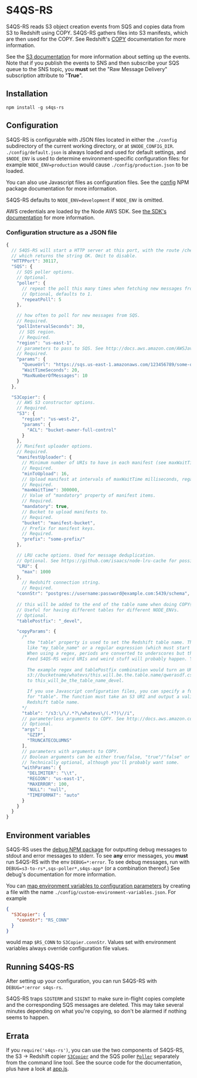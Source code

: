 # S4QS-RS
S4QS-RS reads S3 object creation events from SQS and copies data from S3 to Redshift using COPY. S4QS-RS gathers files
into S3 manifests, which are then used for the COPY. See Redshift's [COPY](http://docs.aws.amazon.com/redshift/latest/dg/r_COPY.html)
documentation for more information.

See the [S3 documentation](http://docs.aws.amazon.com/AmazonS3/latest/UG/SettingBucketNotifications.html) for more information about setting up the events. Note that if you publish the events to SNS and then subscribe your SQS queue to the SNS topic, you **must** set the "Raw Message Delivery" subscription attribute to "**True**".

## Installation

`npm install -g s4qs-rs`

## Configuration
S4QS-RS is configurable with JSON files located in either the `./config` subdirectory of the current working directory, or at `$NODE_CONFIG_DIR`. `./config/default.json` is always loaded and used for default settings, and `$NODE_ENV` is used to determine environment-specific configuration files: for example `NODE_ENV=production` would cause `./config/production.json` to be loaded.

You can also use Javascript files as configuration files. See the [config](https://www.npmjs.com/package/config) NPM package documentation for more information.

S4QS-RS defaults to `NODE_ENV=development` if `NODE_ENV` is omitted.

AWS credentials are loaded by the Node AWS SDK. See [the SDK's documentation](http://docs.aws.amazon.com/AWSJavaScriptSDK/guide/node-configuring.html) for more information.

### Configuration structure as a JSON file

```javascript
{
  // S4QS-RS will start a HTTP server at this port, with the route /check
  // which returns the string OK. Omit to disable.
  "HTTPPort": 30117,
  "SQS": {
    // SQS poller options. 
    // Optional.
    "poller": {
      // repeat the poll this many times when fetching new messages from SQS.
      // Optional, defaults to 1.
      "repeatPoll": 5
    },

    // how often to poll for new messages from SQS.
    // Required.
    "pollIntervalSeconds": 30,
     // SQS region.
     // Required.
    "region": "us-east-1",
    // parameters to pass to SQS. See http://docs.aws.amazon.com/AWSJavaScriptSDK/latest/AWS/SQS.html.
    // Required.
    "params": {
      "QueueUrl": "https://sqs.us-east-1.amazonaws.com/123456789/some-queue-name",
      "WaitTimeSeconds": 20, 
      "MaxNumberOfMessages": 10
    }
  },

  "S3Copier": {
    // AWS S3 constructor options.
    // Required.
    "S3": {
      "region": "us-west-2",
      "params": {
        "ACL": "bucket-owner-full-control"
      }
    },
    // Manifest uploader options.
    // Required.
    "manifestUploader": {
      // Minimum number of URIs to have in each manifest (see maxWaitTime)
      // Required.
      "minToUpload": 16,
      // Upload manifest at intervals of maxWaitTime milliseconds, regardless of the amount of messages in them.
      // Required.
      "maxWaitTime": 300000,
      // Value of "mandatory" property of manifest items.
      // Required.
      "mandatory": true,
      // Bucket to upload manifests to.
      // Required.
      "bucket": "manifest-bucket",
      // Prefix for manifest keys.
      // Required.
      "prefix": "some-prefix/"
    },

    // LRU cache options. Used for message deduplication.
    // Optional. See https://github.com/isaacs/node-lru-cache for possible options.
    "LRU": {
      "max": 1000
    },
      // Redshift connection string.
      // Required.
    "connStr": "postgres://username:password@example.com:5439/schema",
    
    // this will be added to the end of the table name when doing COPYs.
    // Useful for having different tables for different NODE_ENVs.
    // Optional.
    "tablePostfix": "_devel",

    "copyParams": {
      /* 
        the "table" property is used to set the Redshift table name. This can be either a string
        like "my_table_name" or a regular expression (which must start and end with a /).
        When using a regex, periods are converted to underscores but that's it.
        Feed S4QS-RS weird URIs and weird stuff will probably happen. You have been warned.
        
        The example regex and tablePostfix combination would turn an URI like
        s3://bucketname/whatevs/this.will.be.the.table.name/qwerasdf.csv.gz
        to this_will_be_the_table_name_devel.

        If you use Javascript configuration files, you can specify a function
        for "table". The function must take an S3 URI and output a valid
        Redshift table name.
      */
      "table": "/s3:\/\/.*?\/whatevs\/(.*?)\//i",
      // parameterless arguments to COPY. See http://docs.aws.amazon.com/redshift/latest/dg/r_COPY.html.
      // Optional.
      "args": [
        "GZIP",
        "TRUNCATECOLUMNS"
      ],
      // parameters with arguments to COPY. 
      // Boolean arguments can be either true/false, "true"/"false" or "on"/"off".
      // Technically optional, although you'll probably want some.
      "withParams": {
        "DELIMITER": "\\t",
        "REGION": "us-east-1",
        "MAXERROR": 100,
        "NULL": "null",
        "TIMEFORMAT": "auto"
      }
    }
  }
}
```

## Environment variables
S4QS-RS uses the [debug NPM package](npmjs.org/package/debug) for outputting debug messages to stdout and error messages to stderr. To see **any** error messages, you **must** run S4QS-RS with the env `DEBUG=*:error`. To see debug messages, run with `DEBUG=s3-to-rs*,sqs-poller*,s4qs-app*` (or a combination thereof.) See debug's documentation for more information.

You can [map environment variables to configuration parameters](https://github.com/lorenwest/node-config/wiki/Environment-Variables#custom-environment-variables) by creating a file with the name `./config/custom-environment-variables.json`. For example

```json
{
  "S3Copier": {
    "connStr": "RS_CONN"
  }
}
```

would map `$RS_CONN` to `S3Copier.connStr`. Values set with environment variables always override configuration file values.

## Running S4QS-RS
After setting up your configuration, you can run S4QS-RS with `DEBUG=*:error s4qs-rs`.

S4QS-RS traps `SIGTERM` and `SIGINT` to make sure in-flight copies complete and the corresponding SQS messages are deleted. This may take several minutes depending on what you're copying, so don't be alarmed if nothing seems to happen.

## Errata

If you `require('s4qs-rs')`, you can use the two components of S4QS-RS, the S3 -> Redshift copier [`S3Copier`](lib/s3-to-rs.js) and the SQS poller [`Poller`](/lib/sqs-poller.js) separately from the command line tool. See the source code for the documentation, plus have a look at [app.js](app.js).